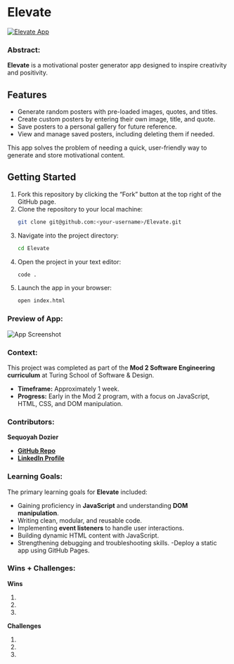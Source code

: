 # Elevate
[![Elevate App](https://img.shields.io/badge/Deployed_Elevate_App-purple)](https://qoryhanisagal.github.io/Elevate/)
### Abstract:
**Elevate** is a motivational poster generator app designed to inspire creativity and positivity. 

## Features
- Generate random posters with pre-loaded images, quotes, and titles.
- Create custom posters by entering their own image, title, and quote.
- Save posters to a personal gallery for future reference.
- View and manage saved posters, including deleting them if needed.

This app solves the problem of needing a quick, user-friendly way to generate and store motivational content.

## Getting Started
1. Fork this repository by clicking the “Fork” button at the top right of the GitHub page.
2. Clone the repository to your local machine:
   ```bash
   git clone git@github.com:<your-username>/Elevate.git
   ```
3. Navigate into the project directory:
   ```bash
   cd Elevate
    ```
4. Open the project in your text editor:
    ```bash
    code .
    ```
5. Launch the app in your browser:
    ```bash 
    open index.html
    ```

### Preview of App:
![App Screenshot](./assets/screenshot.png)

### Context:
This project was completed as part of the **Mod 2 Software Engineering curriculum** at Turing School of Software & Design.
- **Timeframe:** Approximately 1 week.
- **Progress:** Early in the Mod 2 program, with a focus on JavaScript, HTML, CSS, and DOM manipulation.

### Contributors:
**Sequoyah Dozier**
- [**GitHub Repo**](https://github.com/qoryhanisagal)
- [**LinkedIn Profile**](https://www.linkedin.com/in/sequoyahdozier/)

### Learning Goals:

The primary learning goals for **Elevate** included:
- Gaining proficiency in **JavaScript** and understanding **DOM manipulation**.
- Writing clean, modular, and reusable code.
- Implementing **event listeners** to handle user interactions.
- Building dynamic HTML content with JavaScript.
- Strengthening debugging and troubleshooting skills.
-Deploy a static app using GitHub Pages.

### Wins + Challenges:

**Wins**

1. 
2. 
3.

**Challenges**

1.
2.
3.
